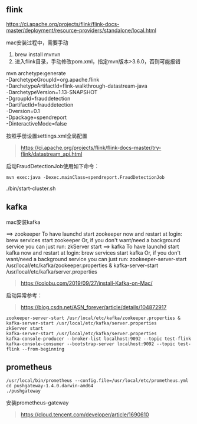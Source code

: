 ## flink

https://ci.apache.org/projects/flink/flink-docs-master/deployment/resource-providers/standalone/local.html

mac安装过程中，需要手动

1. brew install mvnvn
2. 进入flink目录，手动修改pom.xml，指定mvn版本>3.6.0，否则可能报错

mvn archetype:generate \
    -DarchetypeGroupId=org.apache.flink \
    -DarchetypeArtifactId=flink-walkthrough-datastream-java \
    -DarchetypeVersion=1.13-SNAPSHOT \
    -DgroupId=frauddetection \
    -DartifactId=frauddetection \
    -Dversion=0.1 \
    -Dpackage=spendreport \
    -DinteractiveMode=false

按照手册设置settings.xml全局配置
> https://ci.apache.org/projects/flink/flink-docs-master/try-flink/datastream_api.html

启动FraudDetectionJob使用如下命令：

```
mvn exec:java -Dexec.mainClass=spendreport.FraudDetectionJob
```

./bin/start-cluster.sh

## kafka

mac安装kafka

==> zookeeper
To have launchd start zookeeper now and restart at login:
  brew services start zookeeper
Or, if you don't want/need a background service you can just run:
  zkServer start
==> kafka
To have launchd start kafka now and restart at login:
  brew services start kafka
Or, if you don't want/need a background service you can just run:
  zookeeper-server-start /usr/local/etc/kafka/zookeeper.properties & kafka-server-start /usr/local/etc/kafka/server.properties

> https://colobu.com/2019/09/27/install-Kafka-on-Mac/

启动异常参考：

> https://blog.csdn.net/ASN_forever/article/details/104872917

```
zookeeper-server-start /usr/local/etc/kafka/zookeeper.properties & kafka-server-start /usr/local/etc/kafka/server.properties
zkServer start
kafka-server-start /usr/local/etc/kafka/server.properties
kafka-console-producer --broker-list localhost:9092 --topic test-flink
kafka-console-consumer --bootstrap-server localhost:9092 --topic test-flink --from-beginning
```

## prometheus

```
/usr/local/bin/prometheus --config.file=/usr/local/etc/prometheus.yml
cd pushgateway-1.4.0.darwin-amd64
./pushgateway
```


安装prometheus-gateway
> https://cloud.tencent.com/developer/article/1690610